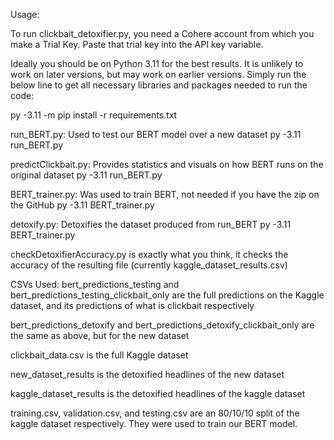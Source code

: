 Usage:

To run clickbait_detoxifier.py, you need a Cohere account from which you make a Trial Key. Paste that trial key into the API key variable.

Ideally you should be on Python 3.11 for the best results. It is unlikely to work on later versions, but may work on earlier versions.
Simply run the below line to get all necessary libraries and packages needed to run the code:

py -3.11 -m pip install -r requirements.txt


run_BERT.py: Used to test our BERT model over a new dataset
py -3.11 run_BERT.py

predictClickbait.py: Provides statistics and visuals on how BERT runs on the original dataset
py -3.11 run_BERT.py

BERT_trainer.py: Was used to train BERT, not needed if you have the zip on the GitHub
py -3.11 BERT_trainer.py

detoxify.py: Detoxifies the dataset produced from run_BERT
py -3.11 BERT_trainer.py

checkDetoxifierAccuracy.py is exactly what you think, it checks the accuracy of the resulting file (currently kaggle_dataset_results.csv)

CSVs Used:
bert_predictions_testing and bert_predictions_testing_clickbait_only are the full predictions on the Kaggle dataset, and its predictions of what is clickbait respectively

bert_predictions_detoxify and bert_predictions_detoxify_clickbait_only are the same as above, but for the new dataset

clickbait_data.csv is the full Kaggle dataset

new_dataset_results is the detoxified headlines of the new dataset

kaggle_dataset_results is the detoxified headlines of the kaggle dataset

training.csv, validation.csv, and testing.csv are an 80/10/10 split of the kaggle dataset respectively. They were used to train our BERT model.
